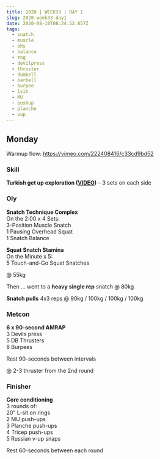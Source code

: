 ```yaml
---
title: 2020 | WEEK33 | DAY 1
slug: 2020-week33-day1
date: 2020-08-10T08:24:52.857Z
tags:
  - snatch
  - muscle
  - ohs
  - balance
  - tng
  - devilpress
  - thruster
  - dumbell
  - barbell
  - burpee
  - lsit
  - MU
  - pushup
  - planche
  - vup
---
```

## Monday

Warmup flow: <https://vimeo.com/222408416/c33cd9bd52>

### Skill

**Turkish get up exploration ([VIDEO](https://vimeo.com/398275654/a5a48a6615))** – 3 sets on each side

### Oly

**Snatch Technique Complex**\
On the 2:00 x 4 Sets:\
3-Position Muscle Snatch\
1 Pausing Overhead Squat\
1 Snatch Balance

**Squat Snatch Stamina**\
On the Minute x 5:\
5 Touch-and-Go Squat Snatches

@ 55kg

Then ... went to a **heavy single rep** snatch @ 80kg

**Snatch pulls** 4x3 reps @ 90kg / 100kg / 100kg / 100kg

### Metcon

**6 x 90-second AMRAP**\
3 Devils press\
5 DB Thrusters\
8 Burpees

Rest 90-seconds between intervals

@ 2-3 thruster from the 2nd round

### Finisher

**Core conditioning**\
3 rounds of:\
20" L-sit on rings\
2 MU push-ups\
3 Planche push-ups\
4 Tricep push-ups\
5 Russian v-up snaps

Rest 60-seconds between each round